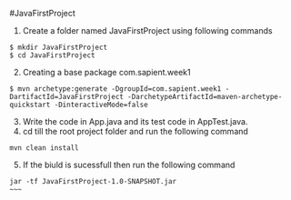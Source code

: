 #JavaFirstProject

1. Create a folder named JavaFirstProject using following commands
```
$ mkdir JavaFirstProject
$ cd JavaFirstProject
```
2. Creating a base package com.sapient.week1
```
$ mvn archetype:generate -DgroupId=com.sapient.week1 -DartifactId=JavaFirstProject -DarchetypeArtifactId=maven-archetype-quickstart -DinteractiveMode=false
```
3. Write the code in App.java and its test code in AppTest.java.
4. cd till the root project folder and run the following command
```
mvn clean install
```
5. If the biuld is sucessfull then run the following command
```
jar -tf JavaFirstProject-1.0-SNAPSHOT.jar
~~~